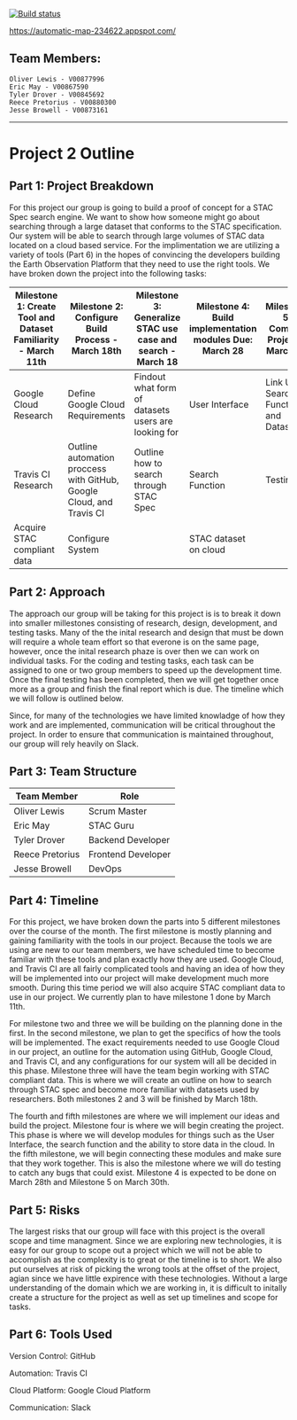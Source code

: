 [![Build status](https://travis-ci.org/seng371-2019/Project.svg?master)](https://travis-ci.org/seng371-2019)

https://automatic-map-234622.appspot.com/

## Team Members:
```
Oliver Lewis - V00877996
Eric May - V00867590
Tyler Drover - V00845692
Reece Pretorius - V00880300
Jesse Browell - V00873161
```
___
# Project 2 Outline
## Part 1: Project Breakdown
For this project our group is going to build a proof of concept for a STAC Spec search engine. We want to show how someone might go about searching through a large dataset that conforms to the STAC specification. Our system will be able to search through large volumes of STAC data located on a cloud based service. For the implimentation we are utilizing a variety of tools (Part 6) in the hopes of convincing the developers building the Earth Observation Platform that they need to use the right tools. We have broken down the project into the following tasks:

Milestone 1: Create Tool and Dataset Familiarity - March 11th | Milestone 2: Configure Build Process - March 18th | Milestone 3: Generalize STAC use case and search - March 18 | Milestone 4: Build implementation modules Due: March 28 | Milestone 5: Compile Project - March 30
--- | --- | --- | --- | ---
Google Cloud Research | Define Google Cloud Requirements | Findout what form of datasets users are looking for | User Interface | Link UI, Search Function, and Dataset
Travis CI Research | Outline automation proccess with GitHub, Google Cloud, and Travis CI | Outline how to search through STAC Spec | Search Function | Testing
Acquire STAC compliant data | Configure System | | STAC dataset on cloud |

## Part 2: Approach
The approach our group will be taking for this project is is to break it down into smaller millestones consisting of research, design, development, and testing tasks. Many of the the inital research and design that must be down will require a whole team effort so that everone is on the same page, however, once the inital research phaze is over then we can work on individual tasks. For the coding and testing tasks, each task can be assigned to one or two group members to speed up the development time. Once the final testing has been completed, then we will get together once more as a group and finish the final report which is due. The timeline which we will follow is outlined below. 

Since, for many of the technologies we have limited knowladge of how they work and are implemented, communication will be critical throughout the project. In order to ensure that communication is maintained throughout, our group will rely heavily on Slack.
 
## Part 3: Team Structure
 Team Member | Role
 --- | ---
 Oliver Lewis | Scrum Master
 Eric May | STAC Guru
 Tyler Drover | Backend Developer
 Reece Pretorius | Frontend Developer
 Jesse Browell | DevOps
 
## Part 4: Timeline
For this project, we have broken down the parts into 5 different milestones over the course of the month. The first milestone is mostly planning and gaining familiarity with the tools in our project. Because the tools we are using are new to our team members, we have scheduled time to become familiar with these tools and plan exactly how they are used. Google Cloud, and Travis CI are all fairly complicated tools and having an idea of how they will be implemented into our project will make development much more smooth. During this time period we will also acquire STAC compliant data to use in our project. We currently plan to have milestone 1 done by March 11th. 

For milestone two and three we will be building on the planning done in the first. In the second milestone, we plan to get the specifics of how the tools will be implemented. The exact requirements needed to use Google Cloud in our project, an outline for the automation using GitHub, Google Cloud, and Travis CI, and any configurations for our system will all be decided in this phase. Milestone three will have the team begin working with STAC compliant data. This is where we will create an outline on how to search through STAC spec and become more familiar with datasets used by researchers. Both milestones 2 and 3 will be finished by March 18th.

The fourth and fifth milestones are where we will implement our ideas and build the project. Milestone four is where we will begin creating the project. This phase is where we will develop modules for things such as the User Interface, the search function and the ability to store data in the cloud. In the fifth milestone, we will begin connecting these modules and make sure that they work together. This is also the milestone where we will do testing to catch any bugs that could exist. Milestone 4 is expected to be done on March 28th and Milestone 5 on March 30th.

 
## Part 5: Risks
The largest risks that our group will face with this project is the overall scope and time managment. Since we are exploring new technologies, it is easy for our group to scope out a project which we will not be able to accomplish as the complexity is to great or the timeline is to short. We also put ourselves at risk of picking the wrong tools at the offset of the project, agian since we have little expirence with these technologies. Without a large understanding of the domain which we are working in, it is difficult to initally create a structure for the project as well as set up timelines and scope for tasks. 
 
## Part 6: Tools Used
Version Control: GitHub

Automation: Travis CI

Cloud Platform: Google Cloud Platform

Communication: Slack
